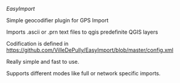 *EasyImport*

Simple geocodifier plugin for GPS Import

Imports .ascii or .prn text files to qgis predefinite QGIS layers

Codification is defined in https://github.com/VilleDePully/EasyImport/blob/master/config.xml

Really simple and fast to use.

Supports different modes like full or network specific imports.
